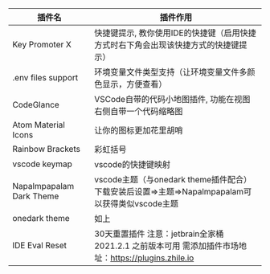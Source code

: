 | 插件名                   | 插件作用                                                                                                 |
| -------------------------- | ---------------------------------------------------------------------------------------------------------- |
| Key Promoter X           | 快捷键提示, 教你使用IDE的快捷键（启用快捷方式时右下角会出现该快捷方式的快捷键提示）                      |
| .env files support       | 环境变量文件类型支持（让环境变量文件多颜色显示，方便查看）                                               |
| CodeGlance               | VSCode自带的代码小地图插件, 功能在视图右侧自带一个代码缩略图                                             |
| Atom Material Icons      | 让你的图标更加花里胡哨                                                                                   |
| Rainbow Brackets         | 彩虹括号                                                                                                 |
| vscode    keymap         | vscode的快捷键映射                                                                                       |
| Napalmpapalam Dark Theme | vscode主题（与onedark theme插件配合） 下载安装后设置=>主题=>Napalmpapalam可以获得类似vscode主题        |
| onedark theme            | 如上                                                                                                     |
| IDE Eval Reset           | 30天重置插件  注意：jetbrain全家桶 2021.2.1 之前版本可用    需添加插件市场地址：https://plugins.zhile.io |